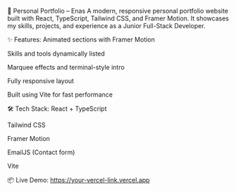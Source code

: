 💼 Personal Portfolio – Enas
A modern, responsive personal portfolio website built with React, TypeScript, Tailwind CSS, and Framer Motion.
It showcases my skills, projects, and experience as a Junior Full-Stack Developer.

✨ Features:
Animated sections with Framer Motion

Skills and tools dynamically listed

Marquee effects and terminal-style intro

Fully responsive layout

Built using Vite for fast performance

🛠️ Tech Stack:
React + TypeScript

Tailwind CSS

Framer Motion

EmailJS (Contact form)

Vite

📦 Live Demo:
https://your-vercel-link.vercel.app

